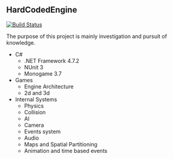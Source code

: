 ## HardCodedEngine

[![Build Status](https://travis-ci.org/dunkybaldy/CS-Engine.svg?branch=dev-test)](https://travis-ci.org/dunkybaldy/CS-Engine)

The purpose of this project is mainly investigation and pursuit of knowledge.
* C#
  * .NET Framework 4.7.2
  * NUnit 3
  * Monogame 3.7
* Games
  * Engine Architecture
  * 2d and 3d
* Internal Systems
  * Physics
  * Collision
  * AI
  * Camera
  * Events system
  * Audio
  * Maps and Spatial Partitioning
  * Animation and time based events
